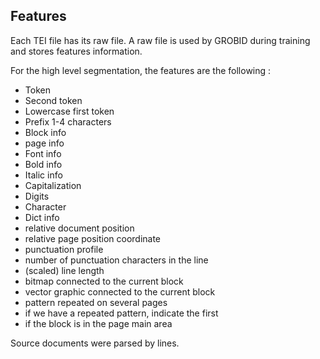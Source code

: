 ## Features

Each TEI file has its raw file. A raw file is used by GROBID during training and stores features information. 

For the high level segmentation, the features are the following :

* Token
* Second token
* Lowercase first token
* Prefix 1-4 characters
* Block info
* page info
* Font info
* Bold info
* Italic info
* Capitalization
* Digits
* Character
* Dict info 
* relative document position
* relative page position coordinate
* punctuation profile
* number of punctuation characters in the line
* (scaled) line length
* bitmap connected to the current block
* vector graphic connected to the current block
* pattern repeated on several pages
* if we have a repeated pattern, indicate the first
* if the block is in the page main area

Source documents were parsed by lines.
